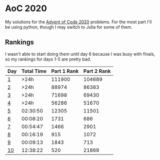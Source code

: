 # AoC 2020
My solutions for the [Advent of Code 2020](https://adventofcode.com/2020/) problems. For the most part I'll be using python, though I may switch to Julia for some of them.

## Rankings
I wasn't able to start doing them until day 6 because I was busy with finals, so my rankings for days 1-5 are pretty bad.

| Day                             | Total Time     | Part 1 Rank | Part 2 Rank | 
| ------------------------------- | -------------- | ----------- | ----------- | 
| [1](day01)                      | >24h           | 111900      | 104689      | 
| [2](day02)                      | >24h           | 88974       | 86383       | 
| [3](day03)                      | >24h           | 71698       | 69430       | 
| [4](day04)                      | >24h           | 56286       | 51670       | 
| [5](day05)                      | 02:30:50       | 12305       | 11501       | 
| [6](day06)                      | 00:08:20       | 1731        | 686         | 
| [7](day07)                      | 00:54:47       | 1466        | 2901        | 
| [8](day08)                      | 00:16:19       | 915         | 1072        | 
| [9](day09)                      | 00:09:13       | 1843        | 713         | 
| [10](day10)                     | 12:38:22       | 520         | 21869       | 

